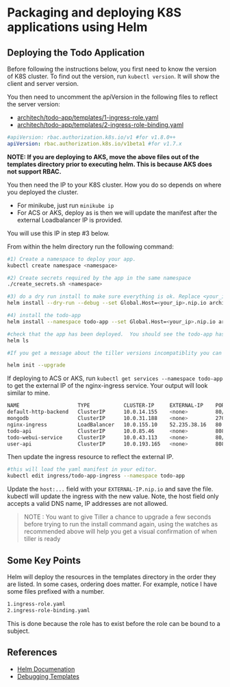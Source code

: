 # Packaging and deploying K8S applications using Helm #

## Deploying the Todo Application ##

Before following the instructions below, you first need to know the version of K8S cluster.  To find out the version, run `kubectl version`.  It will show the client and server version.

You then need to uncomment the apiVersion in the following files to reflect the server version:

- [architech/todo-app/templates/1-ingress-role.yaml](./architech/todo-app/templates/1-ingress-role.yaml)
- [architech/todo-app/templates/2-ingress-role-binding.yaml](./architech/todo-app/templates/1-ingress-role.yaml)

```yaml
#apiVersion: rbac.authorization.k8s.io/v1 #for v1.8.0++
apiVersion: rbac.authorization.k8s.io/v1beta1 #for v1.7.x
```

**NOTE: If you are deploying to AKS, move the above files out of the templates directory prior to executing helm.  This is because AKS does not support RBAC.**

You then need the IP to your K8S cluster.  How you do so depends on where you deployed the cluster.

- For minikube, just run `minikube ip`
- For ACS or AKS, deploy as is then we will update the manifest after the external Loadbalancer IP is provided.

You will use this IP in step #3 below.

From within the helm directory run the following command:

```sh
#1) Create a namespace to deploy your app.
kubectl create namespace <namespace>

#2) Create secrets required by the app in the same namespace
./create_secrets.sh <namespace>

#3) do a dry run install to make sure everything is ok. Replace <your_ip> with the IP for your cluster loadbalancer.  The --set flag overrides values for specified keys in your values.yaml file.  This command will echo out the manifests that will be deployed. Review it carefully.
helm install --dry-run --debug --set Global.Host=<your_ip>.nip.io architech/todo-app

#4) install the todo-app
helm install --namespace todo-app --set Global.Host=<your_ip>.nip.io architech/todo-app

#check that the app has been deployed.  You should see the todo-app has been deployed.
helm ls

#If you get a message about the tiller versions incompatiblity you can use the following command to upgrade your cluster tiller

helm init --upgrade
```

If deploying to ACS or AKS, run `kubectl get services --namespace todo-app` to get the external IP of the nginx-ingress service.  Your output will look similar to mine.

```sh
NAME                   TYPE           CLUSTER-IP     EXTERNAL-IP    PORT(S)        AGE
default-http-backend   ClusterIP      10.0.14.155    <none>         80/TCP         15m
mongodb                ClusterIP      10.0.31.188    <none>         27017/TCP      15m
nginx-ingress          LoadBalancer   10.0.155.10    52.235.38.16   80:30043/TCP   15m
todo-api               ClusterIP      10.0.85.46     <none>         8080/TCP       15m
todo-webui-service     ClusterIP      10.0.43.113    <none>         80/TCP         15m
user-api               ClusterIP      10.0.193.165   <none>         8082/TCP       15m
```
Then update the ingress resource to reflect the external IP.

```sh
#this will load the yaml manifest in your editor.
kubectl edit ingress/todo-app-ingress --namespace todo-app
```

Update the `host:...` field with your `EXTERNAL-IP.nip.io` and save the file. kubectl will update the ingress with the new value.  Note, the host field only accepts a valid DNS name, IP addresses are not allowed.

> NOTE : You want to give Tiller a chance to upgrade a few seconds before trying to run the install command again, using the watches as recommended above will help you get a visual confirmation of when tiller is ready

## Some Key Points ##

Helm will deploy the resources in the templates directory in the order they are listed. In some cases, ordering does matter.  For example, notice I have some files prefixed with a number.

```sh
1.ingress-role.yaml
2.ingress-role-binding.yaml
```

This is done because the role has to exist before the role can be bound to a subject.

## References ##

- [Helm Documenation](https://docs.helm.sh/using_helm/)
- [Debugging Templates](https://github.com/kubernetes/helm/blob/master/docs/chart_template_guide/debugging.md)